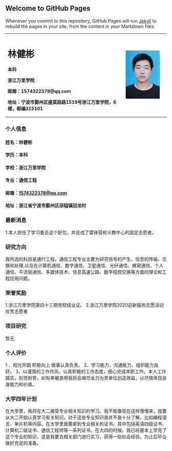 ## Welcome to GitHub Pages


Whenever you commit to this repository, GitHub Pages will run [Jekyll](https://jekyllrb.com/) to rebuild the pages in your site, from the content in your Markdown files.

<table border="0">
  <tr>
    <td width="75%">
      <h1>林健彬</h1>
      <p><b>本科</b></p>
      <p><b>浙江万里学院</b></p>
      <p><b>邮箱：1574322378@qq.com</b></p>
      <p><b>地址：宁波市鄞州区盛莫路路1519号浙江万里学院，6楼，邮编315101</b></p>
    </td>
    <td width="25%">
      <img src="/照片.jpg" width="100%">     

  <td>  
  </tr>
</table>

### 个人信息
#### 姓名：林健彬
#### 学历：本科
#### 学校：浙江万里学院
#### 专业：通信工程
#### 邮箱：1574322378@qq.com
#### 地址：浙江省宁波市鄞州区邱隘镇回龙村 
### 最新消息
1.本人担任了学习委员这个职位，并且成了雷锋营和义教中心的固定志愿者。
### 研究方向
我所选的科目是通行工程。通信工程专业主要为研究信号的产生、信息的传输、交换和处理,以及在计算机通信、数字通信、卫星通信、光纤通信、蜂窝通信、个人通信、平流层通信、多媒体技术、信息高速公路、数字程控交换等方面的理论和工程应用问题。
### 荣誉奖励
 1.浙江万里学院第四十三期党校结业证。
 2.浙江万里学院2020迎新服务志愿活动优秀志愿者
 ### 项目研究
 暂无
 ### 个人评价
 1 、阳光开朗 积极向上 做事认真负责。
 2、学习能力，沟通能力，组织能力良好。
 3、以谨慎的工作作风，认真积极的工作态度，细心完成本职工作。本人工作踏实，刻苦耐劳，如有幸被录用我将会竭尽全力为贵单位创造效益，以尽情体现自身能力和价值。 
 ### 大学四年计划
 在大学里，我将在大二接受专业相关知识的学习。我不能像现在这样慢慢来，我要从大二开始认真学习有关知识。对于这些专业知识我并不是十分了解，比如编程语言、单片机等内容。在大学里我要拿到专业相关的证书。其中包括英语四级证书、计算机二级证书、通信工程师等一系列证书。在大四的时候，我已经基本上学完了这个专业的知识，这是我要去相关部门进行实习，获得一些社会经验，为止后毕业做好充足的准备。






